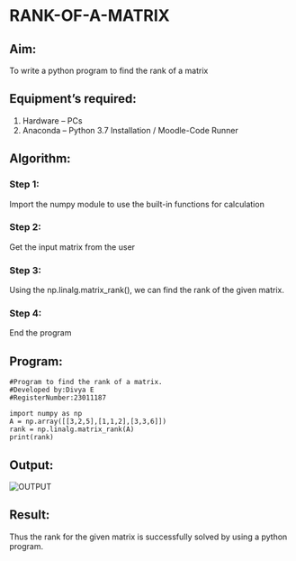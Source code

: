 # RANK-OF-A-MATRIX
## Aim:
To write a python program to find the rank of a matrix
## Equipment’s required:
1. 	Hardware – PCs
2. 	Anaconda – Python 3.7 Installation / Moodle-Code Runner
## Algorithm:
### Step 1:
Import the numpy module to use the built-in functions for calculation
### Step 2:
Get the input matrix from the user
### Step 3:
Using the np.linalg.matrix_rank(), we can find the rank of the given matrix.
### Step 4:
End the program
## Program:
```
#Program to find the rank of a matrix.
#Developed by:Divya E 
#RegisterNumber:23011187

import numpy as np
A = np.array([[3,2,5],[1,1,2],[3,3,6]])
rank = np.linalg.matrix_rank(A)
print(rank)
```
## Output:
![OUTPUT](https://github.com/DHIVYA050430/RANK-OF-A-MATRIX/assets/147141546/68743d00-9cc5-4dcd-814d-5e1c5d5e4c4d)

## Result:
Thus the rank for the given matrix is successfully solved by  using a python program.

